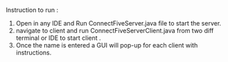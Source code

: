 Instruction to run :

1. Open in any IDE and Run ConnectFiveServer.java file to start the server.
2. navigate to client and run ConnectFiveServerClient.java from two diff terminal or IDE to start client .
3. Once the name is entered a GUI will pop-up for each client with instructions.
